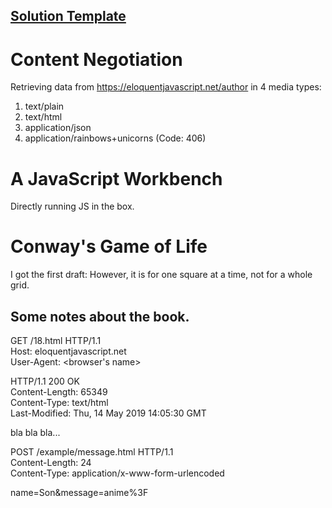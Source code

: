 ## [Solution Template](https://htmlpreview.github.io/?https://github.com/SonTrungTo/Full_Stack/blob/master/EloquentJS/ch18/template.html)

# Content Negotiation
Retrieving data from https://eloquentjavascript.net/author in 4 media types:

1. text/plain
1. text/html
1. application/json
1. application/rainbows+unicorns (Code: 406)

# A JavaScript Workbench
Directly running JS in the box.

# Conway's Game of Life
I got the first draft: However, it is for one square at a time, not for a whole grid.

## Some notes about the book.
GET /18.html HTTP/1.1 <br />
Host: eloquentjavascript.net <br />
User-Agent: <browser's name>

HTTP/1.1 200 OK <br />
Content-Length: 65349 <br />
Content-Type: text/html <br />
Last-Modified: Thu, 14 May 2019 14:05:30 GMT

<!doctype HTML>
bla bla bla...

POST /example/message.html HTTP/1.1 <br />
Content-Length: 24  <br />
Content-Type: application/x-www-form-urlencoded

name=Son&message=anime%3F
